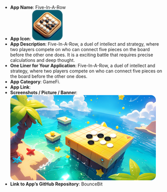 - **App Name**: Five-In-A-Row
- **App Icon**: ![Five-In-A-Row](./Five-In-A-Row.jpg)
- **App Description**: Five-In-A-Row, a duel of intellect and strategy, where two players compete on who can connect five pieces on the board before the other one does. It is a exciting battle that requires precise calculations and deep thought.
- **One Liner for Your Application**: Five-In-A-Row, a duel of intellect and strategy, where two players compete on who can connect five pieces on the board before the other one does.
- **App Category**: GameFi.
- **App Link**: 
- **Screenshots / Picture / Banner**: ![Five-In-A-Row](./Five-In-A-Row_Banner.jpg)
- **Link to App’s GitHub Repository**: BounceBit